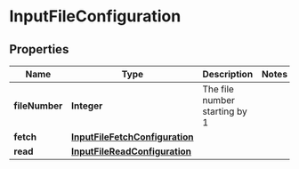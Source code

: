 
# InputFileConfiguration

## Properties
Name | Type | Description | Notes
------------ | ------------- | ------------- | -------------
**fileNumber** | **Integer** | The file number starting by 1 | 
**fetch** | [**InputFileFetchConfiguration**](InputFileFetchConfiguration.md) |  | 
**read** | [**InputFileReadConfiguration**](InputFileReadConfiguration.md) |  | 



